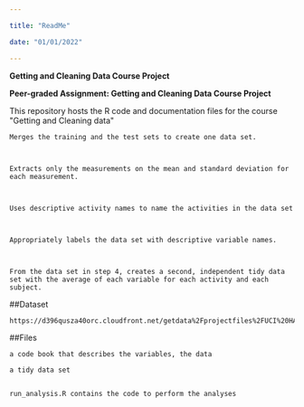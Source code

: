 ```yaml
---

title: "ReadMe"

date: "01/01/2022"

---
```




**Getting and Cleaning Data Course Project**

**Peer-graded Assignment: Getting and Cleaning Data Course Project**



This repository hosts the R code and documentation files for the course "Getting and Cleaning data"



    Merges the training and the test sets to create one data set.



    Extracts only the measurements on the mean and standard deviation for each measurement. 



    Uses descriptive activity names to name the activities in the data set



    Appropriately labels the data set with descriptive variable names. 



    From the data set in step 4, creates a second, independent tidy data set with the average of each variable for each activity and each subject.



##Dataset

    https://d396qusza40orc.cloudfront.net/getdata%2Fprojectfiles%2FUCI%20HAR%20Dataset.zip  



##Files



    a code book that describes the variables, the data

    a tidy data set


    run_analysis.R contains the code to perform the analyses
